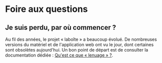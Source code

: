 # Foire aux questions

## Je suis perdu, par où commencer ?
Au fil des années, le projet « laboîte » a beaucoup évolué. De nombreuses versions du matériel et de l'application web ont vu le jour, dont certaines sont obsolètes aujourd'hui. Un bon point de départ est de consulter la documentation dédiée : [Qu'est ce que « lenuage » ?](/software/lenuage.io/).
